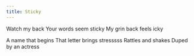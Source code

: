 ```yaml
---
title: Sticky
---
```

Watch my back
Your words seem sticky
My grin back feels icky

A name that begins
That letter brings stresssss
Rattles and shakes
Duped by an actress